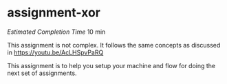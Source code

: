 # assignment-xor

*Estimated Completion Time* 10 min

This assignment is not complex. It follows the same concepts as discussed in https://youtu.be/AcLHSpvPaRQ 

This assignment is to help you setup your machine and flow for doing the next set of assignments.
